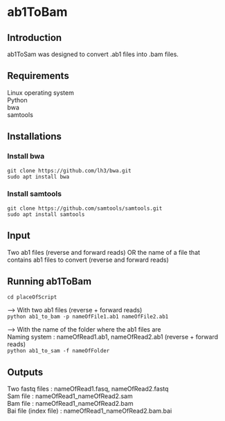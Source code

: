 # ab1ToBam #

## Introduction ##

ab1ToSam was designed to convert .ab1 files into .bam files.

## Requirements ##
Linux operating system <br>
Python <br>
bwa <br>
samtools <br>

## Installations ##

### Install bwa ###
`git clone https://github.com/lh3/bwa.git` <br>
`sudo apt install bwa`


### Install samtools ###
`git clone https://github.com/samtools/samtools.git ` <br>
`sudo apt install samtools`

## Input ##
Two ab1 files (reverse and forward reads) OR the name of a file that contains ab1 files to convert (reverse and forward reads)

## Running ab1ToBam ##
`cd placeOfScript`

--> With two ab1 files (reverse + forward reads) <br>
`python ab1_to_bam -p nameOfFile1.ab1 nameOfFile2.ab1`

--> With the name of the folder where the ab1 files are <br>
Naming system : nameOfRead1.ab1, nameOfRead2.ab1 (reverse + forward reads) <br>
`python ab1_to_sam -f nameOfFolder`

## Outputs ##
Two fastq files : nameOfRead1.fasq, nameOfRead2.fastq <br>
Sam file : nameOfRead1_nameOfRead2.sam <br>
Bam file : nameOfRead1_nameOfRead2.bam <br>
Bai file (index file) : nameOfRead1_nameOfRead2.bam.bai <br>

